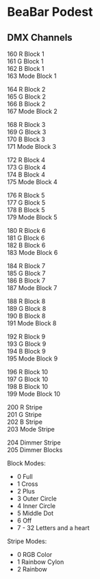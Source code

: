 # BeaBar Podest
## DMX Channels
160 R Block 1  
161 G Block 1  
162 B Block 1  
163 Mode Block 1  
  
164 R Block 2  
165 G Block 2  
166 B Block 2  
167 Mode Block 2  
  
168 R Block 3  
169 G Block 3  
170 B Block 3  
171 Mode Block 3  
  
172 R Block 4  
173 G Block 4  
174 B Block 4  
175 Mode Block 4  
  
176 R Block 5  
177 G Block 5  
178 B Block 5  
179 Mode Block 5  
  
180 R Block 6  
181 G Block 6  
182 B Block 6  
183 Mode Block 6  
  
184 R Block 7  
185 G Block 7  
186 B Block 7  
187 Mode Block 7  
  
188 R Block 8  
189 G Block 8  
190 B Block 8  
191 Mode Block 8  

192 R Block 9  
193 G Block 9  
194 B Block 9  
195 Mode Block 9  
  
196 R Block 10  
197 G Block 10  
198 B Block 10  
199 Mode Block 10  
  
200 R Stripe  
201 G Stripe  
202 B Stripe  
203 Mode Stripe  
  
204 Dimmer Stripe  
205 Dimmer Blocks  
  
Block Modes:
* 0 Full
* 1 Cross
* 2 Plus
* 3 Outer Circle
* 4 Inner Circle
* 5 Middle Dot
* 6 Off
* 7 - 32 Letters and a heart

Stripe Modes:
* 0 RGB Color
* 1 Rainbow Cylon
* 2 Rainbow
